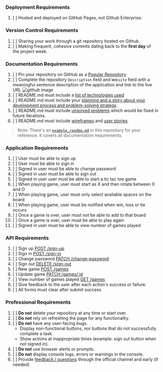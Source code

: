 ### Deployment Requirements

1.  [ ] Hosted and deployed on GitHub Pages, not Github Enterprise.

### Version Control Requirements

1.  [ ] Sharing your work through a git repository hosted on Github.
1.  [ ] Making frequent, cohesive commits dating back to the **first day**
    of the project week.

### Documentation Requirements

1.  [ ] Pin your repository on GitHub as a [Popular Repository](https://docs.github.com/en/github/setting-up-and-managing-your-github-profile/pinning-items-to-your-profile)
1.  [ ] Complete the repository `Description` field and `Website` field with a meaningful sentence description of the application and link to the live URL
    ![github image](https://git.generalassemb.ly/storage/user/3667/files/beae41ae-aaaa-11e7-8867-63958d376a0b)
1.  [ ] README.md must include a [list of technologies used](example_readme.md#technologies-used)
1.  [ ] README.md must include your [planning and a story about your development process and problem-solving strategy](example_readme.md#planning-story).
1.  [ ] README.md must include [unsolved problems](example_readme.md#unsolved-problems) which would be fixed in future iterations.
1.  [ ] README.md must include [wireframes](example_readme.md#wireframe) and [user stories](example_readme.md#user-stories).

> Note: There's an [`example_readme.md`](example_readme.md) in this repository for your reference. It covers all documentation requirements.

### Application Requirements

1.  [ ] User must be able to sign up
1.  [ ] User must be able to sign in
1.  [ ] Signed in user must be able to change password
1.  [ ] Signed in user must be able to sign out
1.  [ ] Signed in user user must be able to start a tic tac toe game
1.  [ ] When playing game, user must start as X and then rotate between X and O
1.  [ ] When playing game, user must only select available spaces on the board
1.  [ ] When playing game, user must be notified when win, loss or tie occurs
1.  [ ] Once a game is over, user must not be able to add to that board
1.  [ ] Once a game is over, user must be able to play again
1.  [ ] Signed in user must be able to view number of games played

### API Requirements

1.  [ ] Sign up [POST /sign-up](https://git.generalassemb.ly/ga-wdi-boston/game-project-api/blob/master/docs/user.md#signup)
1.  [ ] Sign in [POST /sign-in](https://git.generalassemb.ly/ga-wdi-boston/game-project-api/blob/master/docs/user.md#signin)
1.  [ ] Change password [PATCH /change-password](https://git.generalassemb.ly/ga-wdi-boston/game-project-api/blob/master/docs/user.md#changepw)
1.  [ ] Sign out [DELETE /sign-out](https://git.generalassemb.ly/ga-wdi-boston/game-project-api/blob/master/docs/user.md#signout)
1.  [ ] New game [POST /games](https://git.generalassemb.ly/ga-wdi-boston/game-project-api/blob/master/docs/game.md#create)
1.  [ ] Update game [PATCH /games/:id](https://git.generalassemb.ly/ga-wdi-boston/game-project-api/blob/master/docs/game.md#update)
1.  [ ] View number of games played [GET /games](https://git.generalassemb.ly/ga-wdi-boston/game-project-api/blob/master/docs/game.md#index)
1.  [ ] Give feedback to the user after each action's success or failure.
1.  [ ] All forms must clear after submit success

### Professional Requirements

1.  [ ] **Do not** delete your repository at any time or start over.
1.  [ ] **Do not** rely on refreshing the page for any functionality.
1.  [ ] **Do not** have any user-facing bugs.
    -  Display non-functional buttons, nor buttons that do not successfully complete a task.
    -  Show actions at inappropriate times (example: sign out button when not signed in).
1.  [ ] **Do not** use browser alerts or prompts.
1.  [ ] **Do not** display console logs, errors or warnings in the console.
1.  [ ] Provide [feedback / questions](feedback.md) through the official channel and early (if needed)
